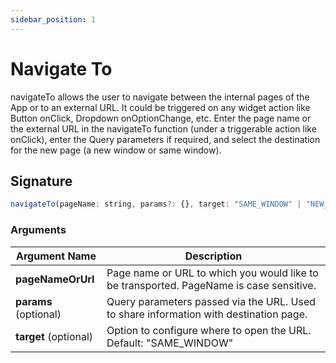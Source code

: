 ```yaml
---
sidebar_position: 1
---
```

# Navigate To



navigateTo allows the user to navigate between the internal pages of the App or to an external URL. It could be triggered on any widget action like Button onClick, Dropdown onOptionChange, etc. Enter the page name or the external URL in the navigateTo function (under a triggerable action like onClick), enter the Query parameters if required, and select the destination for the new page (a new window or same window).

<VideoEmbed host="youtube" videoId="NnjJ6-V7BSU" title="Navigate To" caption="Navigate To"/>


## Signature

```javascript
navigateTo(pageName: string, params?: {}, target: "SAME_WINDOW" | "NEW_WINDOW") -> Promise
```

### Arguments

| **Argument Name**     | **Description**                                                                        |
| --------------------- | -------------------------------------------------------------------------------------- |
| **pageNameOrUrl**     | Page name or URL to which you would like to be transported. PageName is case sensitive. |
| **params** (optional) | Query parameters passed via the URL. Used to share information with destination page.  |
| **target** (optional) | Option to configure where to open the URL. Default: "SAME\_WINDOW"                     |


